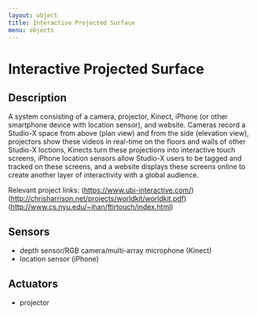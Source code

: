 ```yaml
---
layout: object
title: Interactive Projected Surface
menu: objects
---
```

# Interactive Projected Surface

## Description

A system consisting of a camera, projector, Kinect, iPhone (or other smartphone device with location sensor), and website. Cameras record a Studio-X space from above (plan view) and from the side (elevation view), projectors show these videos in real-time on the floors and walls of other Studio-X loctions, Kinects turn these projections into interactive touch screens, iPhone location sensors allow Studio-X users to be tagged and tracked on these screens, and a website displays these screens online to create another layer of interactivity with a global audience. 

Relevant project links: 
(https://www.ubi-interactive.com/)
(http://chrisharrison.net/projects/worldkit/worldkit.pdf)
(http://www.cs.nyu.edu/~jhan/ftirtouch/index.html)

## Sensors

*   depth sensor/RGB camera/multi-array microphone (Kinect)
*   location sensor (iPhone)

## Actuators

*   projector

